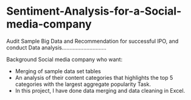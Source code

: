 # Sentiment-Analysis-for-a-Social-media-company
Audit Sample Big Data and Recommendation for successful IPO, and conduct Data analysis.............................

Background
Social media company who want:

- Merging of sample data set tables
- An analysis of their content categories that highlights the top 5 categories with the largest aggregate popularity
Task.
- In this project, I have done data merging and data cleaning in Excel.
